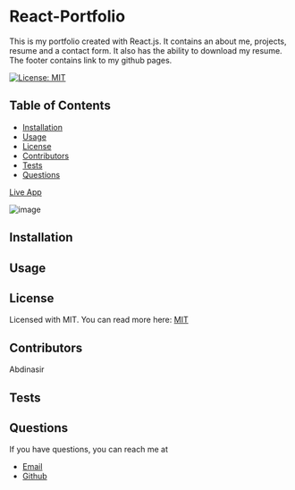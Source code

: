 # React-Portfolio

This is my portfolio created with React.js. It contains an about me, projects, resume and a contact form. It also has the ability to download my resume. The footer contains link to my github pages.

[![License: MIT](https://img.shields.io/badge/License-MIT-yellow.svg)](https://opensource.org/licenses/MIT)

## Table of Contents
* [Installation](#installation)
* [Usage](#usage)
* [License](#license)
* [Contributors](#contributors)
* [Tests](#tests)
* [Questions](#questions) 

[Live App](https://abdinasirh.github.io/react-portfolio/)

![image](https://user-images.githubusercontent.com/68516914/157892023-3087dacc-8523-43dd-896f-fbf8fc68f263.png)


## Installation


## Usage


## License
Licensed with MIT. You can read more here:
[MIT](https://opensource.org/licenses/MIT)


## Contributors
Abdinasir

## Tests


## Questions

If you have questions, you can reach me at 
* [Email](abdinasirduud20@gmail.com)
* [Github](https://github.com/abdinasirh)





